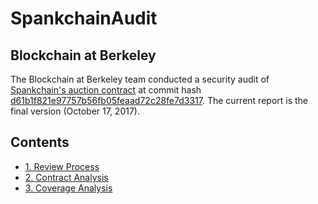 # SpankchainAudit

## Blockchain at Berkeley


The Blockchain at Berkeley team conducted a security audit of [Spankchain's auction contract](https://github.com/SpankChain/sc_auction/commit/d61b1f821e97757b56fb05feaad72c28fe7d3317) at commit hash [d61b1f821e97757b56fb05feaad72c28fe7d3317](https://github.com/SpankChain/sc_auction/commit/d61b1f821e97757b56fb05feaad72c28fe7d3317). The current report is the final version (October 17, 2017). 

## Contents

* [1. Review Process](./report/1_process.md)
* [2. Contract Analysis](./report/2_contract_analysis.md)
* [3. Coverage Analysis](./report/3_coverage.md)
